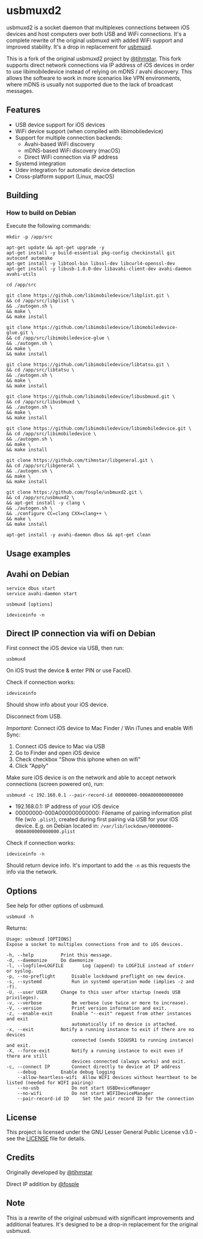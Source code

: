 # usbmuxd2

usbmuxd2 is a socket daemon that multiplexes connections between iOS devices and host computers over both USB and WiFi connections. It's a complete rewrite of the original usbmuxd with added WiFi support and improved stability. It's a drop in replacement for [usbmuxd](https://github.com/libimobiledevice/usbmuxd).

This is a fork of the original usbmuxd2 project by [@tihmstar](https://github.com/tihmstar). This fork supports direct network connections via IP address of iOS devices in order to use libimobiledevice instead of relying on mDNS / avahi discovery. This allows the software to work in more scenarios like VPN environments, where mDNS is usually not supported due to the lack of broadcast messages.

## Features

- USB device support for iOS devices
- WiFi device support (when compiled with libimobiledevice)
- Support for multiple connection backends:
  - Avahi-based WiFi discovery
  - mDNS-based WiFi discovery (macOS)
  - Direct WiFi connection via IP address
- Systemd integration
- Udev integration for automatic device detection
- Cross-platform support (Linux, macOS)

## Building

### How to build on Debian

Execute the following commands:

	mkdir -p /app/src

	apt-get update && apt-get upgrade -y
	apt-get install -y build-essential pkg-config checkinstall git autoconf automake
	apt-get install -y libtool-bin libssl-dev libcurl4-openssl-dev
	apt-get install -y libusb-1.0.0-dev libavahi-client-dev avahi-daemon avahi-utils

	cd /app/src

	git clone https://github.com/libimobiledevice/libplist.git \
	&& cd /app/src/libplist \
	&& ./autogen.sh \
	&& make \
	&& make install

	git clone https://github.com/libimobiledevice/libimobiledevice-glue.git \
	&& cd /app/src/libimobiledevice-glue \
	&& ./autogen.sh \
	&& make \
	&& make install

	git clone https://github.com/libimobiledevice/libtatsu.git \
	&& cd /app/src/libtatsu \
	&& ./autogen.sh \
	&& make \
	&& make install

	git clone https://github.com/libimobiledevice/libusbmuxd.git \
	&& cd /app/src/libusbmuxd \
	&& ./autogen.sh \
	&& make \
	&& make install

	git clone https://github.com/libimobiledevice/libimobiledevice.git \
	&& cd /app/src/libimobiledevice \
	&& ./autogen.sh \
	&& make \
	&& make install

	git clone https://github.com/tihmstar/libgeneral.git \
	&& cd /app/src/libgeneral \
	&& ./autogen.sh \
	&& make \
	&& make install

	git clone https://github.com/fosple/usbmuxd2.git \
	&& cd /app/src/usbmuxd2 \
	&& apt-get install -y clang \
	&& ./autogen.sh \
	&& ./configure CC=clang CXX=clang++ \
	&& make \
	&& make install

	apt-get install -y avahi-daemon dbus && apt-get clean

## Usage examples

## Avahi on Debian

    service dbus start
    service avahi-daemon start

    usbmuxd [options]

    ideviceinfo -n

## Direct IP connection via wifi on Debian

First connect the iOS device via USB, then run:

    usbmuxd

On iOS trust the device & enter PIN or use FaceID. 

Check if connection works:

    ideviceinfo

Should show info about your iOS device.

Disconnect from USB.

*Important*: Connect iOS device to Mac Finder / Win iTunes and enable Wifi Sync:
1. Connect iOS device to Mac via USB
2. Go to Finder and open iOS device
3. Check checkbox "Show this iphone when on wifi"
4. Click "Apply"

Make sure iOS device is on the network and able to accept network connections (screen powered on), run:

    usbmuxd -c 192.168.0.1 --pair-record-id 00000000-000A000000000000

- 192.168.0.1: IP address of your iOS device
- 00000000-000A000000000000: Filename of pairing information plist file (w/o `.plist`), created during first pairing via USB for your iOS device. E.g. on Debian located in: `/var/lib/lockdown/00000000-000A000000000000.plist`

Check if connection works:

    ideviceinfo -n

Should return device info. It's important to add the `-n` as this requests the info via the network.

## Options

See help for other options of usbmuxd.

    usbmuxd -h

Returns:

    Usage: usbmuxd [OPTIONS]
    Expose a socket to multiplex connections from and to iOS devices.

    -h, --help			Print this message.
    -d, --daemonize		Do daemonize
    -l, --logfile=LOGFILE		Log (append) to LOGFILE instead of stderr or syslog.
    -p, --no-preflight		Disable lockdownd preflight on new device.
    -s, --systemd			Run in systemd operation mode (implies -z and -f).
    -U, --user USER		Change to this user after startup (needs USB privileges).
    -v, --verbose			Be verbose (use twice or more to increase).
    -V, --version			Print version information and exit.
    -z, --enable-exit		Enable "--exit" request from other instances and exit
                            automatically if no device is attached.
    -x, --exit			Notify a running instance to exit if there are no devices
                            connected (sends SIGUSR1 to running instance) and exit.
    -X, --force-exit		Notify a running instance to exit even if there are still
                            devices connected (always works) and exit.
    -c, --connect IP		Connect directly to device at IP address
        --debug			Enable debug logging
        --allow-heartless-wifi	Allow WIFI devices without heartbeat to be listed (needed for WIFI pairing)
        --no-usb			Do not start USBDeviceManager
        --no-wifi			Do not start WIFIDeviceManager
        --pair-record-id ID		Set the pair record ID for the connection

## License

This project is licensed under the GNU Lesser General Public License v3.0 - see the [LICENSE](LICENSE) file for details.

## Credits

Originally developed by [@tihmstar](https://github.com/tihmstar)

Direct IP addition by [@fosple](https://github.com/fosple)

## Note

This is a rewrite of the original usbmuxd with significant improvements and additional features. It's designed to be a drop-in replacement for the original usbmuxd.

